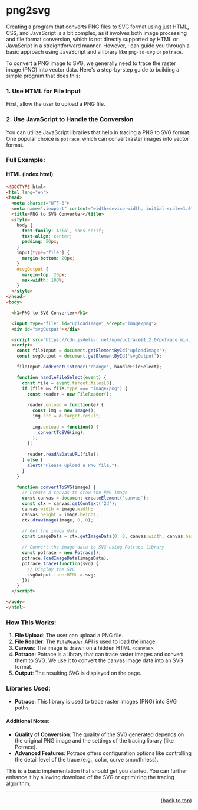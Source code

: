 <a name="topage"></a>

# png2svg

Creating a program that converts PNG files to SVG format using just HTML, CSS, and JavaScript is a bit complex, as it involves both image processing and file format conversion, which is not directly supported by HTML or JavaScript in a straightforward manner. However, I can guide you through a basic approach using JavaScript and a library like `png-to-svg` or `potrace`.

To convert a PNG image to SVG, we generally need to trace the raster image (PNG) into vector data. Here's a step-by-step guide to building a simple program that does this:

### 1. Use HTML for File Input
First, allow the user to upload a PNG file.

### 2. Use JavaScript to Handle the Conversion
You can utilize JavaScript libraries that help in tracing a PNG to SVG format. One popular choice is `potrace`, which can convert raster images into vector format.

### Full Example:

#### HTML (index.html)
```html
<!DOCTYPE html>
<html lang="en">
<head>
  <meta charset="UTF-8">
  <meta name="viewport" content="width=device-width, initial-scale=1.0">
  <title>PNG to SVG Converter</title>
  <style>
    body {
      font-family: Arial, sans-serif;
      text-align: center;
      padding: 50px;
    }
    input[type="file"] {
      margin-bottom: 20px;
    }
    #svgOutput {
      margin-top: 20px;
      max-width: 100%;
    }
  </style>
</head>
<body>

  <h1>PNG to SVG Converter</h1>

  <input type="file" id="uploadImage" accept="image/png">
  <div id="svgOutput"></div>

  <script src="https://cdn.jsdelivr.net/npm/potrace@1.2.0/potrace.min.js"></script>
  <script>
    const fileInput = document.getElementById('uploadImage');
    const svgOutput = document.getElementById('svgOutput');

    fileInput.addEventListener('change', handleFileSelect);

    function handleFileSelect(event) {
      const file = event.target.files[0];
      if (file && file.type === "image/png") {
        const reader = new FileReader();
        
        reader.onload = function(e) {
          const img = new Image();
          img.src = e.target.result;
          
          img.onload = function() {
            convertToSVG(img);
          };
        };
        
        reader.readAsDataURL(file);
      } else {
        alert("Please upload a PNG file.");
      }
    }

    function convertToSVG(image) {
      // Create a canvas to draw the PNG image
      const canvas = document.createElement('canvas');
      const ctx = canvas.getContext('2d');
      canvas.width = image.width;
      canvas.height = image.height;
      ctx.drawImage(image, 0, 0);

      // Get the image data
      const imageData = ctx.getImageData(0, 0, canvas.width, canvas.height);
      
      // Convert the image data to SVG using Potrace library
      const potrace = new Potrace();
      potrace.loadImageData(imageData);
      potrace.trace(function(svg) {
        // Display the SVG
        svgOutput.innerHTML = svg;
      });
    }
  </script>

</body>
</html>
```

### How This Works:
1. **File Upload**: The user can upload a PNG file.
2. **File Reader**: The `FileReader` API is used to load the image.
3. **Canvas**: The image is drawn on a hidden HTML `<canvas>`.
4. **Potrace**: Potrace is a library that can trace raster images and convert them to SVG. We use it to convert the canvas image data into an SVG format.
5. **Output**: The resulting SVG is displayed on the page.

### Libraries Used:
- **Potrace**: This library is used to trace raster images (PNG) into SVG paths.

#### Additional Notes:
- **Quality of Conversion**: The quality of the SVG generated depends on the original PNG image and the settings of the tracing library (like Potrace).
- **Advanced Features**: Potrace offers configuration options like controlling the detail level of the trace (e.g., color, curve smoothness).
  
This is a basic implementation that should get you started. You can further enhance it by allowing download of the SVG or optimizing the tracing algorithm.



----

<p align="right">(<a href="#topage">back to top</a>)</p>
<br/>
<br/>
